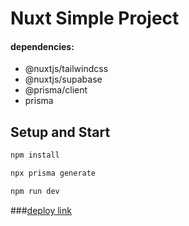 # Nuxt Simple Project
#### dependencies: 
- @nuxtjs/tailwindcss
- @nuxtjs/supabase
- @prisma/client
- prisma


## Setup and Start

```bash
npm install

npx prisma generate

npm run dev
```

###[deploy link](https://master--euphonious-malabi-e0f648.netlify.app/)